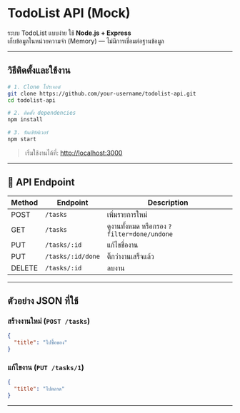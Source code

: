 
# TodoList API (Mock)

ระบบ TodoList แบบง่าย ใช้ **Node.js + Express**  
เก็บข้อมูลในหน่วยความจำ (Memory) — ไม่มีการเชื่อมต่อฐานข้อมูล  

---

## วิธีติดตั้งและใช้งาน

```bash
# 1. Clone โปรเจกต์
git clone https://github.com/your-username/todolist-api.git
cd todolist-api

# 2. ติดตั้ง dependencies
npm install

# 3. รันเซิร์ฟเวอร์
npm start
```

>  เริ่มใช้งานได้ที่: [http://localhost:3000](http://localhost:3000)

---

## 📌 API Endpoint

| Method | Endpoint             | Description                                      |
|--------|----------------------|--------------------------------------------------|
| POST   | `/tasks`             | เพิ่มรายการใหม่                                 |
| GET    | `/tasks`             | ดูงานทั้งหมด หรือกรอง `?filter=done/undone`    |
| PUT    | `/tasks/:id`         | แก้ไขชื่องาน                                    |
| PUT    | `/tasks/:id/done`    | ติ๊กว่างานเสร็จแล้ว                             |
| DELETE | `/tasks/:id`         | ลบงาน                                           |

---

##  ตัวอย่าง JSON ที่ใช้

### สร้างงานใหม่ (`POST /tasks`)
```json
{
  "title": "ไปซื้อของ"
}
```

###  แก้ไขงาน (`PUT /tasks/1`)
```json
{
  "title": "ไปตลาด"
}
```

---


